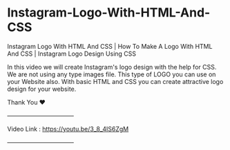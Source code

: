 # Instagram-Logo-With-HTML-And-CSS

Instagram Logo With HTML And CSS | How To Make A Logo With HTML And CSS | Instagram Logo Design Using CSS

In this video we will create Instagram's logo design with the help for CSS. We are not using any type images file. This type of LOGO you can use on your Website also. With basic HTML and CSS you can create attractive logo design for your website.

Thank You ❤

———————————

Video Link : 
https://youtu.be/3_8_4IS6ZgM

———————————
